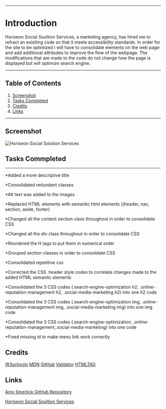 <HoriseonSocialSolutionServices>

***
# **Introduction**
Horiseon Social Soultion Services, a marketing agency, has hired me to refract an exisiting code so that it meets accessibility standards. In order for the site to be optimized I will have to consolidate elements on the web page and add additional attributes to improve the flow of the webpage. The modifications that are made to the code do not change how the page is displayed but will optimize search engine. 
***
## Table of Contents
1. [Screenshot](##Screenshot)
2. [Tasks Completed](##**Taskscompleted**)
3. [Credits](##Credits)
4. [Links](##Links)
***

## Screenshot
![Horiseon Social Solution Services](https://user-images.githubusercontent.com/77814900/110166202-053ddd80-7dc2-11eb-8695-d30d17022879.png)

## **Tasks Commpleted**
***

*Added a more descriptive title

*Consolidated redundant classes

*Alt text was added to the images

*Replaced HTML elements with semantic html elements ((header, nav, section, aside, footer)

*Changed all the content section class throughout in order to consolidate CSS

*Changed all the div class throughout in order to consolidate CSS

*Reordered the H tags to put them in numerical order

*Grouped section classes in order to consolidate CSS

*Consolidated repetitive css 

*Corrected the CSS .header style codes to correlate changes made to the added HTML semantic elements 

*Consolidated the 3 CSS codes (.search-engine-optimization h2, .online-reputation-management h2, .social-media-marketing h2) into one h2 code

*Consolidated the 3 CSS codes (.search-engine-optimization img, .online-reputation-management img, .social-media-marketing img) into one img code

*Consolidated the 3 CSS codes (.search-engine-optimization, .online-reputation-management,.social-media-marketing) into one code

*Fixed missing id to make menu link work correctly


## Credits
[W3schools](https://www.w3schools.com/)
[MDN](https://developer.mozilla.org/en-US/docs/Web/CSS/CSS_Selectors)
[GitHub](https://coding-boot-camp.github.io/full-stack/github/professional-readme-guide)
[Validator](https://validator.w3.org/)
[HTMLTAG](https://medium.com/@zac_heisey/7-alternatives-to-the-div-html-tag-7c888c7b5036)


## Links
[Amy Smerlick GitHub Repository](https://amysmerlick.github.io/Horiseon/)

[Horiseon Social Soultion Services](http://127.0.0.1:5501/Horiseon/index.html)



